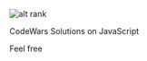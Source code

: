 ![alt rank](https://www.codewars.com/users/Sivasankar-tech/badges/large)

CodeWars Solutions on JavaScript

Feel free
